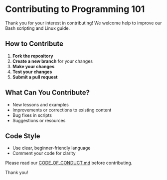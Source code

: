 # Contributing to Programming 101

Thank you for your interest in contributing! We welcome help to improve our Bash scripting and Linux guide.

## How to Contribute

1. **Fork the repository**
2. **Create a new branch** for your changes
3. **Make your changes**
4. **Test your changes**
5. **Submit a pull request**

## What Can You Contribute?

- New lessons and examples
- Improvements or corrections to existing content
- Bug fixes in scripts
- Suggestions or resources

## Code Style

- Use clear, beginner-friendly language
- Comment your code for clarity

Please read our [CODE_OF_CONDUCT.md](CODE_OF_CONDUCT.md) before contributing.

Thank you!
